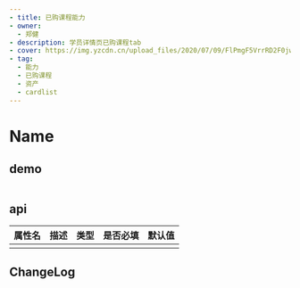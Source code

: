 ```yaml
---
- title: 已购课程能力
- owner:
  - 郑健
- description: 学员详情页已购课程tab
- cover: https://img.yzcdn.cn/upload_files/2020/07/09/FlPmgF5VrrRD2F0jwufjDMonZC-s.png
- tag:
  - 能力
  - 已购课程
  - 资产
  - cardlist
---
```


# Name
## demo
```jsx
```
## api
| 属性名  | 描述                 | 类型                                                  | 是否必填 | 默认值               |
| ------ | ------------------- | ---------------------------------------------------- | ------- | ------------------- |
|        |                     |                                                      |         |                     |

## ChangeLog
